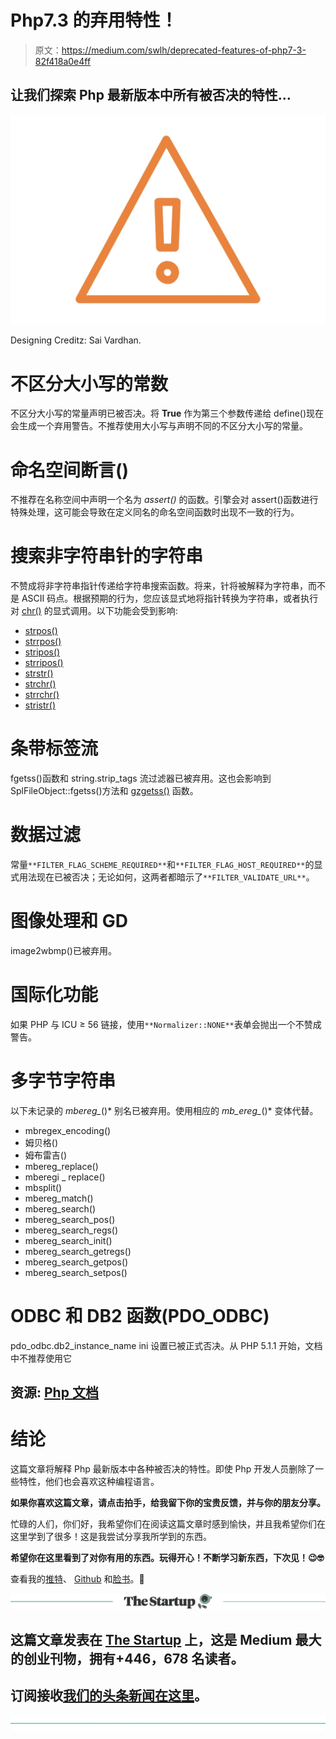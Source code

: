 # Php7.3 的弃用特性！

> 原文：<https://medium.com/swlh/deprecated-features-of-php7-3-82f418a0e4ff>

## 让我们探索 Php 最新版本中所有被否决的特性…

![](img/6f824abc5cccef2f98f2b19e4c5acf9f.png)

Designing Creditz: Sai Vardhan.

# 不区分大小写的常数

不区分大小写的常量声明已被否决。将 **True** 作为第三个参数传递给 define()现在会生成一个弃用警告。不推荐使用大小写与声明不同的不区分大小写的常量。

# 命名空间断言()

不推荐在名称空间中声明一个名为 *assert()* 的函数。引擎会对 assert()函数进行特殊处理，这可能会导致在定义同名的命名空间函数时出现不一致的行为。

# 搜索非字符串针的字符串

不赞成将非字符串指针传递给字符串搜索函数。将来，针将被解释为字符串，而不是 ASCII 码点。根据预期的行为，您应该显式地将指针转换为字符串，或者执行对 [chr()](https://www.php.net/manual/en/function.chr.php) 的显式调用。以下功能会受到影响:

*   [strpos()](https://www.php.net/manual/en/function.strpos.php)
*   [strrpos()](https://www.php.net/manual/en/function.strrpos.php)
*   [stripos()](https://www.php.net/manual/en/function.stripos.php)
*   [strripos()](https://www.php.net/manual/en/function.strripos.php)
*   [strstr()](https://www.php.net/manual/en/function.strstr.php)
*   [strchr()](https://www.php.net/manual/en/function.strchr.php)
*   [strrchr()](https://www.php.net/manual/en/function.strrchr.php)
*   [stristr()](https://www.php.net/manual/en/function.stristr.php)

# 条带标签流

fgetss()函数和 string.strip_tags 流过滤器已被弃用。这也会影响到 SplFileObject::fgetss()方法和 [gzgetss()](https://www.php.net/manual/en/function.gzgetss.php) 函数。

# 数据过滤

常量`**FILTER_FLAG_SCHEME_REQUIRED**`和`**FILTER_FLAG_HOST_REQUIRED**`的显式用法现在已被否决；无论如何，这两者都暗示了`**FILTER_VALIDATE_URL**`。

# 图像处理和 GD

image2wbmp()已被弃用。

# 国际化功能

如果 PHP 与 ICU ≥ 56 链接，使用`**Normalizer::NONE**`表单会抛出一个不赞成警告。

# 多字节字符串

以下未记录的 *mbereg_*()* 别名已被弃用。使用相应的 *mb_ereg_*()* 变体代替。

*   mbregex_encoding()
*   姆贝格()
*   姆布雷吉()
*   mbereg_replace()
*   mberegi _ replace()
*   mbsplit()
*   mbereg_match()
*   mbereg_search()
*   mbereg_search_pos()
*   mbereg_search_regs()
*   mbereg_search_init()
*   mbereg_search_getregs()
*   mbereg_search_getpos()
*   mbereg_search_setpos()

# ODBC 和 DB2 函数(PDO_ODBC)

pdo_odbc.db2_instance_name ini 设置已被正式否决。从 PHP 5.1.1 开始，文档中不推荐使用它

## 资源: [Php 文档](https://www.php.net/manual/en/migration73.deprecated.php#migration73.deprecated.image)

# 结论

这篇文章将解释 Php 最新版本中各种被否决的特性。即使 Php 开发人员删除了一些特性，他们也会喜欢这种编程语言。

**如果你喜欢这篇文章，请点击拍手，给我留下你的宝贵反馈，并与你的朋友分享。**

忙碌的人们，你们好，我希望你们在阅读这篇文章时感到愉快，并且我希望你们在这里学到了很多！这是我尝试分享我所学到的东西。

**希望你在这里看到了对你有用的东西。玩得开心！不断学习新东西，下次见！😉🤓**

查看我的[推特](https://twitter.com/Sri_Programmer)、 [Github](https://github.com/srimani-programmer) 和[脸书](https://www.facebook.com/srimani.programmer)。🙂

[![](img/308a8d84fb9b2fab43d66c117fcc4bb4.png)](https://medium.com/swlh)

## 这篇文章发表在 [The Startup](https://medium.com/swlh) 上，这是 Medium 最大的创业刊物，拥有+446，678 名读者。

## 订阅接收[我们的头条新闻在这里](https://growthsupply.com/the-startup-newsletter/)。

[![](img/b0164736ea17a63403e660de5dedf91a.png)](https://medium.com/swlh)